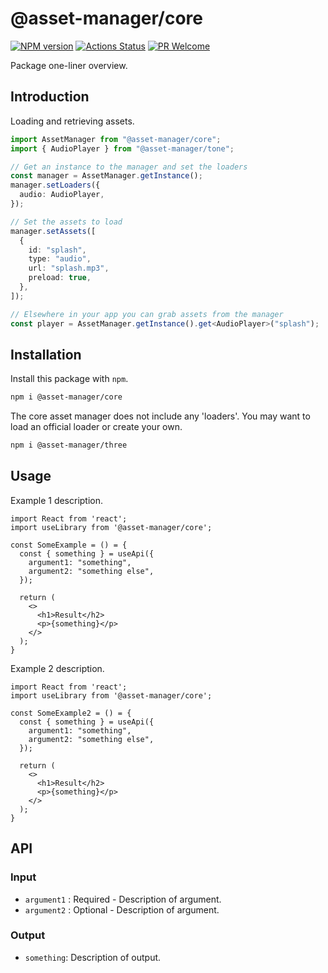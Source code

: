 # @asset-manager/core

[![NPM version][npm-image]][npm-url]
[![Actions Status][ci-image]][ci-url]
[![PR Welcome][npm-downloads-image]][npm-downloads-url]

Package one-liner overview.

## Introduction

Loading and retrieving assets.

```typescript
import AssetManager from "@asset-manager/core";
import { AudioPlayer } from "@asset-manager/tone";

// Get an instance to the manager and set the loaders
const manager = AssetManager.getInstance();
manager.setLoaders({
  audio: AudioPlayer,
});

// Set the assets to load
manager.setAssets([
  {
    id: "splash",
    type: "audio",
    url: "splash.mp3",
    preload: true,
  },
]);

// Elsewhere in your app you can grab assets from the manager
const player = AssetManager.getInstance().get<AudioPlayer>("splash");
```

## Installation

Install this package with `npm`.

```bash
npm i @asset-manager/core
```

The core asset manager does not include any 'loaders'. You may want to load an official loader or create your own.

```bash
npm i @asset-manager/three
```

## Usage

Example 1 description.

```JSX
import React from 'react';
import useLibrary from '@asset-manager/core';

const SomeExample = () = {
  const { something } = useApi({
    argument1: "something",
    argument2: "something else",
  });

  return (
    <>
      <h1>Result</h2>
      <p>{something}</p>
    </>
  );
}
```

Example 2 description.

```JSX
import React from 'react';
import useLibrary from '@asset-manager/core';

const SomeExample2 = () = {
  const { something } = useApi({
    argument1: "something",
    argument2: "something else",
  });

  return (
    <>
      <h1>Result</h2>
      <p>{something}</p>
    </>
  );
}
```

## API

### Input

- `argument1` : Required - Description of argument.
- `argument2` : Optional - Description of argument.

### Output

- `something`: Description of output.

[npm-image]: https://img.shields.io/npm/v/@asset-manager/core.svg?style=flat-square&logo=react
[npm-url]: https://npmjs.org/package/@asset-manager/core
[npm-downloads-image]: https://img.shields.io/npm/dm/@asset-manager/core.svg
[npm-downloads-url]: https://npmcharts.com/compare/@asset-manager/core?minimal=true
[ci-image]: https://github.com/phantomstudios/PACKAGE-NAME/workflows/Test/badge.svg
[ci-url]: https://github.com/phantomstudios/PACKAGE-NAME/actions
